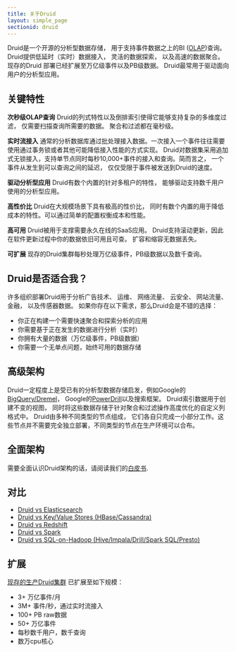 ```yaml
---
title: 关于Druid
layout: simple_page
sectionid: druid
---
```


Druid是一个开源的分析型数据存储， 用于支持事件数据之上的BI
([OLAP](http://en.wikipedia.org/wiki/Online_analytical_processing))查询。
Druid提供低延时（实时）数据接入， 灵活的数据探索， 以及高速的数据聚合。现存的Druid
部署已经扩展至万亿级事件以及PB级数据。 Druid最常用于驱动面向用户的分析型应用。

## 关键特性

**次秒级OLAP查询** Druid的列式特性以及倒排索引使得它能够支持复杂的多维度过滤， 仅需要扫描查询所需要的数据。 聚合和过滤都在毫秒级。

**实时流接入** 通常的分析数据库通过批处理接入数据。一次接入一个事件往往需要使用通过事务锁或者其他可能降低接入性能的方式实现。
Druid对数据集采用追加式无锁接入，支持单节点同时每秒10,000+事件的接入和查询。简而言之， 一个事件从发生到可以查询之间的延迟，
仅仅受限于事件被发送到Druid的速度。

**驱动分析型应用** Druid有数个内置的针对多租户的特性， 能够驱动支持数千用户使用的分析型应用。

**高性价比** Druid在大规模场景下具有极高的性价比， 同时有数个内置的用于降低成本的特性。可以通过简单的配置权衡成本和性能。

**高可用** Druid被用于支撑需要永久在线的SaaS应用。 Druid支持滚动更新，因此在软件更新过程中你的数据依旧可用且可查。 扩容和缩容无数据丢失。

**可扩展** 现存的Druid集群每秒处理万亿级事件，PB级数据以及数千查询。

## Druid是否适合我？

许多组织部署Druid用于分析广告技术、 运维、 网络流量、 云安全、 网站流量、 金融， 以及传感器数据。
如果你存在以下需求，那么Druid会是不错的选择：

- 你正在构建一个需要快速聚合和探索分析的应用
- 你需要基于正在发生的数据进行分析（实时）
- 你拥有大量的数据（万亿级事件，PB级数据）
- 你需要一个无单点问题，始终可用的数据存储

## 高级架构
Druid一定程度上是受已有的分析型数据存储启发，例如Google的
[BigQuery/Dremel](http://static.googleusercontent.com/media/research.google.com/en/us/pubs/archive/36632.pdf)，
Google的[PowerDrill](http://vldb.org/pvldb/vol5/p1436_alexanderhall_vldb2012.pdf)以及搜索框架。 Druid索引数据用于创建不变的视图，
同时将这些数据存储于针对聚合和过滤操作高度优化的自定义列格式中。
Druid由多种不同类型的节点组成， 它们各自只完成一小部分工作。这些节点并不需要完全独立部署，不同类型的节点在生产环境可以合布。

## 全面架构

需要全面认识Druid架构的话，请阅读我们的[白皮书](http://static.druid.io/docs/druid.pdf).

## 对比

- [Druid vs Elasticsearch](/docs/latest/comparisons/druid-vs-elasticsearch.html)
- [Druid vs Key/Value Stores (HBase/Cassandra)](/docs/latest/comparisons/druid-vs-key-value.html)
- [Druid vs Redshift](/docs/latest/comparisons/druid-vs-redshift.html)
- [Druid vs Spark](/docs/latest/comparisons/druid-vs-spark.html)
- [Druid vs SQL-on-Hadoop (Hive/Impala/Drill/Spark SQL/Presto)](/docs/latest/comparisons/druid-vs-sql-on-hadoop.html)

## 扩展

[现存的生产Druid集群](http://www.marketwired.com/press-release/metamarkets-clients-analyzing-100-billion-programmatic-events-daily-on-track-surpass-2061596.htm) 已扩展至如下规模：

- 3+ 万亿事件/月
- 3M+ 事件/秒，通过实时流接入
- 100+ PB raw数据
- 50+ 万亿事件
- 每秒数千用户，数千查询
- 数万cpu核心

